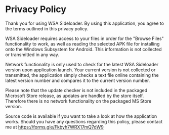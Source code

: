# Privacy Policy
Thank you for using WSA Sideloader. By using this application, you agree to the terms outlined in this privacy policy.

WSA Sideloader requires access to your files in order for the "Browse Files" functionality to work, as well as reading the selected APK file for installing onto the Windows Subsystem for Android. This information is not collected or transmitted in any way.

Network functionality is only used to check for the latest WSA Sideloader version upon application launch. Your current version is not collected or transmitted, the application simply checks a text file online containing the latest version number and compares it to the current version number.

Please note that the update checker is not included in the packaged Microsoft Store release, as updates are handled by the store itself. Therefore there is no network functionality on the packaged MS Store version.

Source code is available if you want to take a look at how the application works. Should you have any questions regarding this policy, please contact me at https://forms.gle/Fkbyh7WRX17mQ7dW9
